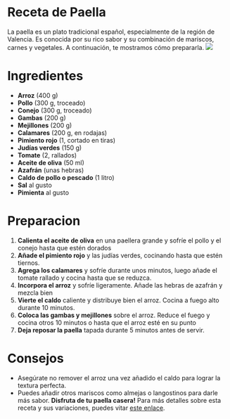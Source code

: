 # Receta de Paella
La paella es un plato tradicional español, especialmente de la región de Valencia. Es conocida por su rico sabor y su combinación de mariscos, carnes y vegetales. A continuación, te mostramos cómo prepararla.
![](./paellita.jpg)
# Ingredientes 
* __Arroz__ (400 g)
* __Pollo__ (300 g, troceado) 
* __Conejo__ (300 g, troceado)
* __Gambas__ (200 g)
* __Mejillones__ (200 g)
* __Calamares__ (200 g, en rodajas)
* __Pimiento rojo__ (1, cortado en tiras)
*  __Judías verdes__ (150 g)
* __Tomate__ (2, rallados)
* __Aceite de oliva__ (50 ml)
* __Azafrán__ (unas hebras)
* __Caldo de pollo o pescado__ (1 litro)
* __Sal__ al gusto
* __Pimienta__ al gusto
# Preparacion
1. __Calienta el aceite de oliva__ en una paellera grande y sofríe el pollo y el conejo hasta que estén dorados
2. __Añade el pimiento rojo__ y las judías verdes, cocinando hasta que estén tiernos.
3. __Agrega los calamares__ y sofríe durante unos minutos, luego añade el tomate rallado y cocina hasta que se reduzca.
4. __Incorpora el arroz__ y sofríe ligeramente. Añade las hebras de azafrán y mezcla bien
5. __Vierte el caldo__ caliente y distribuye bien el arroz. Cocina a fuego alto durante 10 minutos.
6. __Coloca las gambas y mejillones__ sobre el arroz. Reduce el fuego y cocina otros 10 minutos o hasta que el arroz esté en su punto
7. __Deja reposar la paella__ tapada durante 5 minutos antes de servir.
# Consejos 
* Asegúrate no remover el arroz una vez añadido el caldo para lograr la textura perfecta.
* Puedes añadir otros mariscos como almejas o langostinos para darle más sabor.
 __Disfruta de tu paella casera!__
 Para más detalles sobre esta receta y sus variaciones, puedes vitar [este enlace](https://developer.mozilla.org/es/docs/Web/HTML).

